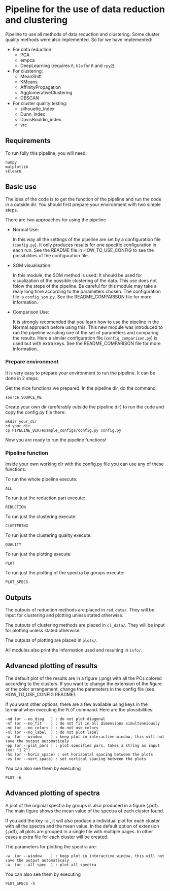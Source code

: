 # Pipeline for the use of data reduction and clustering
Pipeline to use all methods of data reduction and clustering.
Some cluster quality methods were also implemented.
So far we have implemented:

* For data reduction:
	* PCA
	* empca
	* DeepLearning (requires `R`, `h2o` for `R` and `rpy2`)
* For clustering:
	* MeanShift
	* KMeans
	* AffinityPropagation
	* AgglomerativeClustering
	* DBSCAN
* For cluster quality testing:
	* silhouette_index
	* Dunn_index
	* DavisBouldin_index
	* vrc

## Requirements
To run fully this pipeline, you will need:

	numpy
	matplotlib
	sklearn

## Basic use
The idea of the code is to get the function of the pipeline and run the code in a outside dir.
You should first prepare your environment with two simple steps.


There are two approaches for using the pipeline
* Normal Use:

	In this way all the settings of the pipeline are set by a configuration file (`config.py`).
	It only produces results for one specific configuration in each run.
	See the README file in HOW_TO_USE_CONFIG to see the possibilities of the configuration file.
* SOM visualisation:

	In this module, the SOM method is used.
	It should be used for visualization of the possible clustering of the data.
	This use does not folow the steps of the pipeline.
	Be careful for this module may take a realy long time according to the parameters chosen.
	The configuration file is `config_som.py`.
	See the README_COMPARISON file for more information.
* Comparison Use:

	It is  strongly recomended that you learn how to use the pipeline in the Normal approach before using this.
	This new module was introduced to run the pipeline variating one of the set of parameters and comparing the results.
	Here a similar configuration file (`config_comparison.py`) is used but with extra keys.
	See the README_COMPARISON file for more information.


### Prepare environment
It is very easy to prepare your environment to run the pipeline.
It can be done in 2 steps:

Get the nice functions we prepared. In the pipeline dir, do the command:

	source SOURCE_ME

Create your own dir (preferably outside the pipeline dir) to run the code and copy the config.py file there:

	mkdir your_dir
	cd your_dir
	cp PIPELINE_DIR/example_configs/config.py config.py

Now you are ready to run the pipeline functions!

### Pipeline function
Inside your own working dir with the config.py file you can use any of these functions:

To run the whole pipeline execute:

	ALL

To run just the reduction part execute:

	REDUCTION

To run just the clustering execute:

	CLUSTERING

To run just the clustering quality execute:

	QUALITY

To run just the plotting execute:

	PLOT

To run just the plotting of the spectra by gorups execute:

	PLOT_SPECS

## Outputs
The outputs of reduction methods are placed in `red_data/`.
They will be input for clustering and plotting unless stated otherwise.

The outputs of clustering methods are placed in `cl_data/`.
They will be input for plotting unless stated otherwise.

The outputs of plotting are placed in `plots/`.

All modules also print the information used and resulting in `info/`.


## Advanced plotting of results
The default plot of the results are in a figure (.png) with all the PCs colored according to the clusters.
If you want to change the extension of the figure or the color arrangement,
change the parameters in the config file (see HOW_TO_USE_CONFIG README).

If you want other options, there are a few available using keys in the terminal when executing the `PLOT` command.
Here are the plossibilities:

	-nd	(or --no_diag	) : do not plot diagonal
	-nf	(or --no_fit	) : do not fit in all dimensions simultanniously
	-nc	(or --no_colors	) : do not use colors
	-nl	(or --no_label	) : do not plot label
	-w	(or --window	) : keep plot in interactive window, this will not save the output automaticaly
	-pp	(or --plot_pars	) : plot specified pars, takes a string as input (ex: "1 2")
	-hs	(or --horiz_space) : set horizontal spacing between the plots
	-vs	(or --vert_space) : set vertical spacing between the plots

You can also see them by executing

	PLOT -h


## Advanced plotting of spectra
A plot of the orginial spectra by groups is also produced in a figure (.pdf).
The main figure shows the mean value of the spectra of each cluster found.

If you add the key -a , it will also produce a individual plot for each cluster with all the spectra and the mean value.
In the default option of extension (.pdf), all plots are grouped in a single file with multiple pages.
In other cases a extra file for each cluster will be created.

The parameters for plotting the spectra are:

	-w	(or --window	) : keep plot in interactive window, this will not save the output automaticaly
	-a	(or --all_spec	) : plot all spectra

You can also see them by executing

	PLOT_SPECS -h
